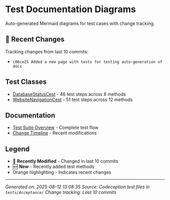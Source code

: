 # Test Documentation Diagrams

Auto-generated Mermaid diagrams for test cases with change tracking.

## 🔄 Recent Changes

Tracking changes from last 10 commits:
- `c06ce25 Added a new page with tests for testing auto-generation of docs`

## Test Classes

- [DatabaseStatusCest](databasestatuscest.md) - 46 test steps across 8 methods
- [WebsiteNavigationCest](websitenavigationcest.md) - 51 test steps across 12 methods

## Documentation

- [Test Suite Overview](overview.md) - Complete test flow
- [Change Timeline](changelog.md) - Recent modifications

## Legend

- 🔄 **Recently Modified** - Changed in last 10 commits
- 🆕 **New** - Recently added test methods
- Orange highlighting - Indicates recent changes

---

*Generated on: 2025-08-12 13:08:35*
*Source: Codeception test files in `tests/Acceptance/`*
*Change tracking: Last 10 commits*
